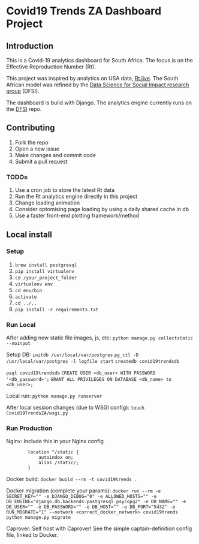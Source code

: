 # Covid19 Trends ZA Dashboard Project

## Introduction

This is a Covid-19 analytics dashboard for South Africa. The focus is on the Effective Reproduction Number (Rt).

This project was inspired by analytics on USA data, [Rt.live](https://rt.live). The South African model was refined by the [Data Science for Social Impact research group](https://github.com/dsfsi/covid19za/blob/master/notebooks/Realtime%20R0.ipynb) (DFSI).

The dashboard is build with Django. The analytics engine currently runs on the [DFSI](https://github.com/dsfsi/covid19za) repo.

## Contributing

1. Fork the repo
1. Open a new issue
1. Make changes and commit code
1. Submit a pull request

### TODOs

1. Use a cron job to store the latest Rt data
1. Run the Rt analytics engine directly in this project
1. Change loading animation
1. Consider optomising page loading by using a daily shared cache in db
1. Use a faster front-end plotting framework/method

## Local install

### Setup

1. `brew install postgresql`
1. `pip install virtualenv`
1. `cd /your_project_folder` 
1. `virtualenv env`
1. `cd env/bin`
1. `activate`
1. `cd ../..`
1. `pip install -r requirements.txt`

### Run Local

After adding new static file images, js, etc:
`python manage.py collectstatic --noinput`

Setup DB:
`initdb /usr/local/var/postgres`
`pg_ctl -D /usr/local/var/postgres -l logfile start`
`createdb covid19trendsdb`

`psql covid19trendsdb`
`CREATE USER <db_user> WITH PASSWORD '<db_password>';`
`GRANT ALL PRIVILEGES ON DATABASE <db_name> to <db_user>;`

Local run:
`python manage.py runserver`

After local session changes (due to WSGI config): 
`touch Covid19TrendsZA/wsgi.py`

### Run Production

Nginx:
Include this in your Nginx config
```Nginx
        location ^/static {
            autoindex on;
            alias /static/;
        }
```

Docker build:
`docker build --rm -t covid19trends .`

Docker migration (complete your params):
`docker run --rm -e SECRET_KEY="" -e DJANGO_DEBUG="0" -e ALLOWED_HOSTS="" -e DB_ENGINE="django.db.backends.postgresql_psycopg2" -e DB_NAME="" -e DB_USER="" -e DB_PASSWORD="" -e DB_HOST="" -e DB_PORT="5432" -e RUN_MIGRATE="1" --network <correct_docker_network> covid19trends python manage.py migrate`

Caprover:
Self host with Caprover! See the simple captain-definition config file, linked to Docker.
